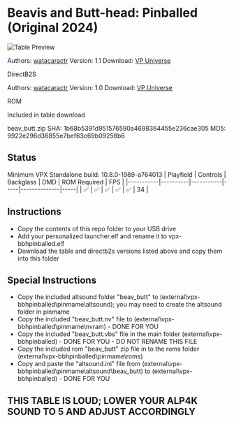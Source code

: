 # Beavis and Butt-head: Pinballed (Original 2024)

![Table Preview](https://vpuniverse.com/screenshots/monthly_2024_02/BeavisandButt-head_Pinballed-Cabinet.jpg.3bb6d4397464b1478bc65edb992f5f4b.jpg)

Authors: [watacaractr](https://vpuniverse.com/profile/5551-watacaractr/)
Version: 1.1
Download: [VP Universe](https://vpuniverse.com/files/file/18299-beavis-and-butt-head-pinballed-original-2024/)

DirectB2S

Authors: [watacaractr](https://vpuniverse.com/profile/5551-watacaractr/)
Version: 1.0
Download: [VP Universe](https://vpuniverse.com/files/file/18258-beavis-and-butt-head-pinballed-bally-1993-directb2s-3-screen/)

ROM

Included in table download

beav_butt.zip
SHA: 1b68b5391d951576590a4698364455e236cae305
MD5: 9922e296d36855e7bef63c69b09258b6

## Status 

Minimum VPX Standalone build: 10.8.0-1989-a764013
| Playfield | Controls | Backglass | DMD | ROM Required | FPS | 
|-----------|----------|-----------|-----|--------------|-----|
| :white_check_mark: | :white_check_mark: | :white_check_mark: | :white_check_mark: | :white_check_mark: | 34 |

## Instructions

- Copy the contents of this repo folder to your USB drive
- Add your personalized launcher.elf and rename it to vpx-bbhpinballed.elf
- Download the table and directb2s versions listed above and copy them into this folder

## Special Instructions
- Copy the included altsound folder "beav_butt" to (external\vpx-bbhpinballed\pinmame\altsound\); you may need to create the altsound folder in pinmame
- Copy the included "beav_butt.nv" file to (external\vpx-bbhpinballed\pinmame\nvram) - DONE FOR YOU
- Copy the included "beav_butt.vbs" file in the main folder (external\vpx-bbhpinballed) - DONE FOR YOU - DO NOT RENAME THIS FILE
- Copy the included rom "beav_butt" zip file in to the roms folder (external\vpx-bbhpinballed\pinmame\roms)
- Copy and paste the "altsound.ini" file from (external\vpx-bbhpinballed\pinmame\altsound\beav_butt) to (external\vpx-bbhpinballed) - DONE FOR YOU

## THIS TABLE IS LOUD; LOWER YOUR ALP4K SOUND TO 5 AND ADJUST ACCORDINGLY
